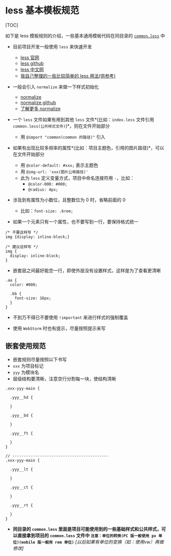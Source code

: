 # less 基本模板规范
[TOC]

如下是 less 模板规则的介绍，一些基本通用模板代码在同目录的 [`common.less`](./common.less) 中

- 目前项目开发一般使用 `less` 来快速开发
  - [less 官网](http://lesscss.org/)
  - [less github](https://github.com/less)
  - [less 中文网](http://www.css88.com/doc/less/)
  - [我自己整理的一些比较简单的 less 用法(供参考)](https://github.com/yhb-flydream/Use-Less)

- 一般会引入 `normalize` 来做一下样式初始化
  - [normalize](http://necolas.github.io/normalize.css/)
  - [normalize github](https://github.com/necolas/normalize.css)
  - [了解更多 normalize](http://nicolasgallagher.com/about-normalize-css/)

- 一个 `less` 文件如果有用到其他 `less` 文件*(比如：`index.less` 文件引用 `common.less(公共样式文件)`)*，则在文件开始部分
  - 用 `@import "common(common 的路径)"` 引入

- 如果有出现比较多频率的属性*(比如：项目主题色，引用的图片路径)*，可以在文件开始部分
  - 用 `@color-default: #xxx;` 表示主题色
  - 用 `@img-url: 'xxx(图片公用路径)'`
  - 此为 `less` 定义变量方式，项目中命名连接符用 `-`，比如：
    - `@color-000: #000;`
    - `@radius: 4px;`

- 涉及到有属性为小数位，且整数位为 0 时，省略前面的 0
  - 比如：`font-size: .6rem;`

- 如果一个元素只有一个属性，也不要写到一行，要保持格式统一
```
/* 不要这样写 */
img {display: inline-block;}

/* 建议这样写 */
img {
  display: inline-block;
}
```

- 嵌套层之间最好能空一行，即使外层没有设置样式，这样是为了查看更清晰
```
.aa {
  color: #000;
  
  .bb {
    font-size: 16px;
  }
}
```

- 不到万不得已不要使用 `!important` 来进行样式的强制覆盖

- 使用 `WebStorm` 时也有提示，尽量按照提示来写

## 嵌套使用规范
- 嵌套规则尽量按照以下书写
- `xxx` 为项目标记
- `yyy` 为模块名
- 层级结构要清晰，注意空行分割每一块，使结构清晰
```
.xxx-yyy-main {

  .yyy__hd {

  }

  .yyy__bd {

  }

  .yyy__ft {

  }
}

// ------------------------------------------
.xxx-yyy-main {

  .yyy__lt {

  }

  .yyy__ct {

  }

  .yyy__rt {

  }
}
```

- **同目录的 `common.less` 里面是项目可能使用到的一些基础样式和公共样式，可以直接拿到项目的 `common.less` 文件中 `注意：单位的转换(PC 版一般使用 px 单位)(mobile 版一般用 rem 单位)`** *[以后如果有单位的变换（如：使用vw）再做修改]*